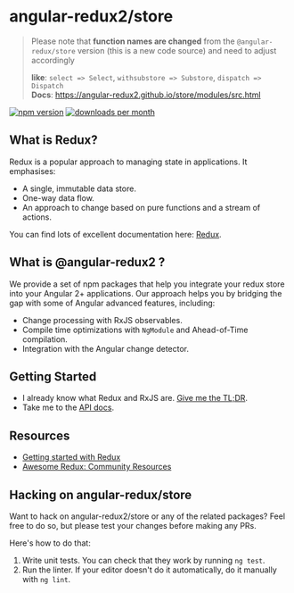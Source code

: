 # angular-redux2/store
> Please note that **function names are changed** from the `@angular-redux/store` version (this is a new code source) and  need to adjust accordingly
>
> **like**: `select => Select`, `withsubstore => Substore`, `dispatch => Dispatch`<br>
> **Docs**: https://angular-redux2.github.io/store/modules/src.html

[![npm version](https://img.shields.io/npm/v/@angular-redux2/store.svg)](https://www.npmjs.com/package/@angular-redux2/store)
[![downloads per month](https://img.shields.io/npm/dm/@angular-redux2/store.svg)](https://www.npmjs.com/package/@angular-redux2/store)

## What is Redux?

Redux is a popular approach to managing state in applications. It emphasises:

- A single, immutable data store.
- One-way data flow.
- An approach to change based on pure functions and a stream of actions.

You can find lots of excellent documentation here: [Redux](http://redux.js.org/).

## What is @angular-redux2 ?

We provide a set of npm packages that help you integrate your redux store
into your Angular 2+ applications. Our approach helps you by bridging the gap
with some of Angular advanced features, including:

- Change processing with RxJS observables.
- Compile time optimizations with `NgModule` and Ahead-of-Time compilation.
- Integration with the Angular change detector.

## Getting Started

- I already know what Redux and RxJS are. [Give me the TL;DR](docs/quickstart.md).
- Take me to the [API docs](https://angular-redux2.github.io/store).

## Resources

- [Getting started with Redux](https://egghead.io/courses/getting-started-with-redux)
- [Awesome Redux: Community Resources](https://github.com/xgrommx/awesome-redux)

## Hacking on angular-redux/store

Want to hack on angular-redux2/store or any of the related packages? Feel free to do so, but please test your changes before making any PRs.

Here's how to do that:

1.  Write unit tests. You can check that they work by running
    `ng test`.
2.  Run the linter. If your editor doesn't do it automatically, do it
    manually with `ng lint`.
